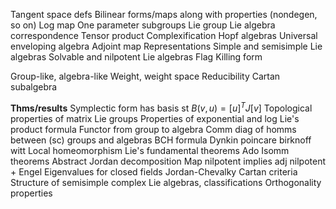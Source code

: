 Tangent space defs
Bilinear forms/maps along with properties (nondegen, so on)
Log map
One parameter subgroups
Lie group Lie algebra correspondence
Tensor product
Complexification
Hopf algebras
Universal enveloping algebra
Adjoint map
Representations
Simple and semisimple Lie algebras
Solvable and nilpotent Lie algebras
Flag
Killing form

Group-like, algebra-like
Weight, weight space
Reducibility
Cartan subalgebra

**Thms/results**
Symplectic form has basis st $B(v,u)=[u]^T J [v]$
Topological properties of matrix Lie groups
Properties of exponential and log
Lie's product formula
Functor from group to algebra
Comm diag of homms between (sc) groups and algebras
BCH formula
Dynkin poincare birknoff witt
Local homeomorphism
Lie's fundamental theorems
Ado
Isomm theorems
Abstract Jordan decomposition
Map nilpotent implies adj nilpotent + Engel
Eigenvalues for closed fields
Jordan-Chevalky
Cartan criteria
Structure of semisimple complex Lie algebras, classifications
Orthogonality properties



